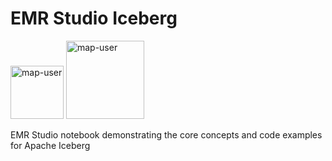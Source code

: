 # EMR Studio Iceberg

<img width="85" alt="map-user" src="https://img.shields.io/badge/views-306-green"> <img width="125" alt="map-user" src="https://img.shields.io/badge/unique visits-119-green">

EMR Studio notebook demonstrating the core concepts and code examples for Apache Iceberg
